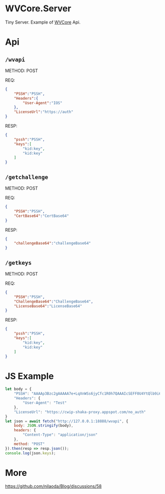 # WVCore.Server
Tiny Server. Example of [WVCore](https://github.com/nilaoda/WVCore) Api.

# Api

## `/wvapi` 

METHOD: POST

REQ:
```json
{
    "PSSH":"PSSH",
    "Headers":{
        "User-Agent":"IOS"
    },
    "LicenseUrl":"https://auth"
}
```

RESP:
```json
{
    "pssh":"PSSH",
    "keys":[
        "kid:key",
        "kid:key"
    ]
}
```

## `/getchallenge`

METHOD: POST

REQ:
```json
{
    "PSSH":"PSSH",
    "CertBase64":"CertBase64"
}
```

RESP:
```json
{
    "challengeBase64":"challengeBase64"
}
```

## `/getkeys`

METHOD: POST

REQ:
```json
{
    "PSSH":"PSSH",
    "ChallengeBase64":"ChallengeBase64",
    "LicenseBase64":"LicenseBase64"
}
```

RESP:
```json
{
    "pssh":"PSSH",
    "keys":[
        "kid:key",
        "kid:key"
    ]
}
```

# JS Example

```js
let body = {
    "PSSH": "AAAAp3Bzc2gAAAAA7e+LqXnWSs6jyCfc1R0h7QAAAIcSEFF0U4YtQlb9i61PWEIgBNcSEPCTfpp3yFXwptQ4ZMXZ82USEE1LDKJawVjwucGYPFF+4rUSEJAqBRprNlaurBkm/A9dkjISECZHD0KW1F0Eqbq7RC4WmAAaDXdpZGV2aW5lX3Rlc3QiFnNoYWthX2NlYzViZmY1ZGM0MGRkYzlI49yVmwY=",
    "Headers": {
        "User-Agent": "Test"
    },
    "LicenseUrl": "https://cwip-shaka-proxy.appspot.com/no_auth"
}
let json = await fetch("http://127.0.0.1:18888/wvapi", {
    body: JSON.stringify(body),
    headers: {
        "Content-Type": "application/json"
    },
    method: "POST"
}).then(resp => resp.json());
console.log(json.keys);
```

# More

https://github.com/nilaoda/Blog/discussions/58


